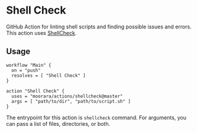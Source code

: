 # Shell Check

GitHub Action for linting shell scripts and finding possible issues and errors.
This action uses [ShellCheck](https://github.com/koalaman/shellcheck).

## Usage

```hcl
workflow "Main" {
  on = "push"
  resolves = [ "Shell Check" ]
}

action "Shell Check" {
  uses = "moorara/actions/shellcheck@master"
  args = [ "path/to/dir", "path/to/script.sh" ]
}
```

The entrypoint for this action is `shellcheck` command.
For arguments, you can pass a list of files, directories, or both.
